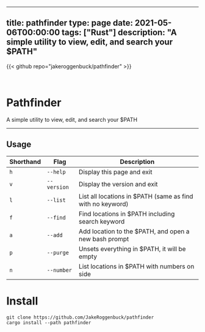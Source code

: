 
---
title: pathfinder
type: page
date: 2021-05-06T00:00:00
tags: ["Rust"]
description: "A simple utility to view, edit, and search your $PATH"
---

{{< github repo="jakeroggenbuck/pathfinder" >}}

<br>

# Pathfinder
A simple utility to view, edit, and search your $PATH

-------

## Usage
| Shorthand | Flag        | Description                                                |
|-----------|-------------|------------------------------------------------------------|
| `h`       | `--help`    | Display this page and exit                                 |
| `v`       | `--version` | Display the version and exit                               |
| `l`       | `--list`    | List all locations in $PATH (same as find with no keyword) |
| `f`       | `--find`    | Find locations in $PATH including search keyword           |
| `a`       | `--add`     | Add location to the $PATH, and open a new bash prompt      |
| `p`       | `--purge`   | Unsets everything in $PATH, it will be empty               |
| `n`       | `--number`  | List locations in $PATH with numbers on side               |

# Install
```
git clone https://github.com/JakeRoggenbuck/pathfinder
cargo install --path pathfinder
```
